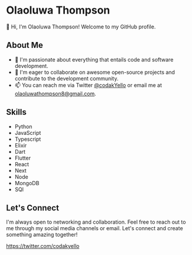 # Olaoluwa Thompson

👋 Hi, I'm Olaoluwa Thompson! Welcome to my GitHub profile.

## About Me

- 👀 I'm passionate about everything that entails code and software development.
- 💞️ I'm eager to collaborate on awesome open-source projects and contribute to the development community.
- 📫 You can reach me via Twitter [@codakYello](https://twitter.com/codakYello) or email me at [olaoluwathompson8@gmail.com](mailto:olaoluwathompson8@gmail.com).

## Skills

- Python
- JavaScript
- Typescript
- Elixir
- Dart
- Flutter
- React
- Next
- Node
- MongoDB
- SQl

## Let's Connect

I'm always open to networking and collaboration. Feel free to reach out to me through my social media channels or email. Let's connect and create something amazing together!

https://twitter.com/codakyello
